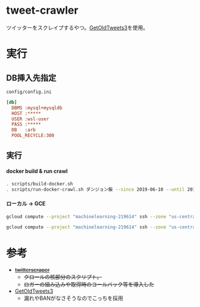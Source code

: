# tweet-crawler

ツイッターをスクレイプするやつ。[GetOldTweets3](https://github.com/Mottl/GetOldTweets3)を使用。

# 実行

## DB挿入先指定

`config/config.ini`

```ini
[db]
  DBMS :mysql+mysqldb
  HOST :*****
  USER :wsl-user
  PASS :*****
  DB   :arb
  POOL_RECYCLE:300
```

## 実行

#### docker build & run crawl

```bash
. scripts/build-docker.sh
. scripts/run-docker-crawl.sh ダンジョン飯 --since 2019-06-10 --until 2019-06-11
```

#### ローカル → GCE

```bash
gcloud compute --project "machinelearning-219614" ssh --zone "us-central1-a" "syunyooo@arb-tweet-crawler-1" --command "docker run -d -v /home/syunyooo/auto-ranking-blog/crawler/tweet-crawler/:/app tweet-crawler_jupyter python main.py ダンジョン飯 --since 2019-06-10 --until 2019-06-11"
```

```bash
gcloud compute --project "machinelearning-219614" ssh --zone "us-central1-a" "syunyooo@arb-tweet-crawler-18" --command "docker run -d -v /home/syunyooo/auto-ranking-blog/crawler/tweet-crawler/:/app tweet-crawler_jupyter python main.py ダンジョン飯 --since 2019-06-10 --until 2019-06-11"
```





# 参考

- ~~[twitterscraper](https://github.com/taspinar/twitterscraper)~~
  - ~~クロールの核部分のスクリプト。~~
  - ~~ロガーの組み込みや取得時のコールバック等を導入した~~
- [GetOldTweets3](https://github.com/Mottl/GetOldTweets3)
  - 漏れやBANがなさそうなのでこっちを採用









